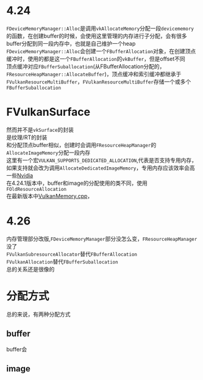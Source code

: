 # 4.24
`FDeviceMemoryManager::Alloc`是调用`vkAllocateMemory`分配一段`devicememory`的函数，在创建buffer的时候，会使用这里管理的内存进行子分配，会有很多buffer分配到同一段内存中，也就是自己维护一个heap  
`FDeviceMemoryManager::Alloc`会创建一个`FBufferAllocation`对象，在创建顶点缓冲时，使用的都是这一个`FBufferAllocation`的`vkBuffer`，但是offset不同  
顶点缓冲对应`FBufferSuballocation`(从FBufferAllocation分配的，`FResourceHeapManager::AllocateBuffer`)，顶点缓冲和索引缓冲都继承于`FVulkanResourceMultiBuffer`，`FVulkanResourceMultiBuffer`存储一个或多个`FBufferSuballocation`  
# FVulkanSurface
然而并不是`vkSurface`的封装  
是纹理/RT的封装  
和分配顶点buffer相似，创建时会调用`FResourceHeapManager`的`AllocateImageMemory`分配一段内存  
这里有一个宏`VULKAN_SUPPORTS_DEDICATED_ALLOCATION`,代表是否支持专用内存，如果支持就会改为调用`AllocateDedicatedImageMemory`，专用内存应该效率会高一些[Nvidia](https://developer.nvidia.com/what%E2%80%99s-your-vulkan-memory-type)  
在4.24.1版本中，buffer和image的分配使用的类不同，使用`FOldResourceAllocation`  
在最新版本中[VulkanMemory.cpp](https://github.com/EpicGames/UnrealEngine/blob/release/Engine/Source/Runtime/VulkanRHI/Private/VulkanMemory.cpp)，

# 4.26
内存管理部分改版,`FDeviceMemoryManager`部分没怎么变，`FResourceHeapManager`没了  
`FVulkanSubresourceAllocator`替代`FBufferAllocation`  
`FVulkanAllocation`替代`FBufferSuballocation`  
总的关系还是很像的

# 分配方式
总的来说，有两种分配方式  
## buffer
buffer会
## image